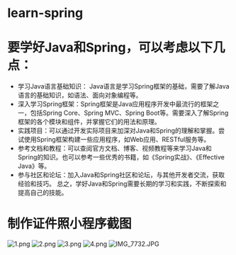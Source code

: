# learn-spring
# 要学好Java和Spring，可以考虑以下几点：

* 学习Java语言基础知识： Java语言是学习Spring框架的基础，需要了解Java语言的基础知识，如语法、面向对象编程等。
* 深入学习Spring框架：Spring框架是Java应用程序开发中最流行的框架之一，包括Spring Core、Spring MVC、Spring Boot等。需要深入了解Spring框架的各个模块和组件，并掌握它们的用法和原理。
* 实践项目：可以通过开发实际项目来加深对Java和Spring的理解和掌握。尝试使用Spring框架构建一些应用程序，如Web应用、RESTful服务等。
* 参考文档和教程：可以查阅官方文档、博客、视频教程等来学习Java和Spring的知识。也可以参考一些优秀的书籍，如《Spring实战》、《Effective Java》等。
* 参与社区和论坛：加入Java和Spring社区和论坛，与其他开发者交流，获取经验和技巧。
总之，学好Java和Spring需要长期的学习和实践，不断探索和提高自己的技能。
# 制作证件照小程序截图
![1.png](learn-python3%2Fimage%2F1.png)
![2.png](learn-python3%2Fimage%2F2.png)
![3.png](learn-python3%2Fimage%2F3.png)
![4.png](learn-python3%2Fimage%2F4.png)
![IMG_7732.JPG](learn-python3%2Fimage%2FIMG_7732.JPG)